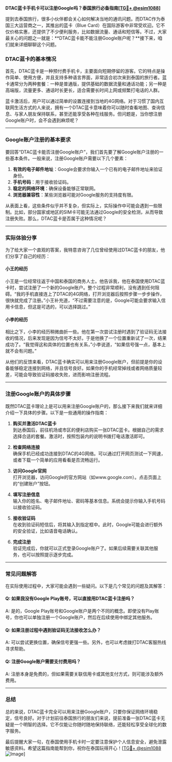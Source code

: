 **DTAC蓝卡手机卡可以注册Google吗？泰国旅行必备指南[[TG💪+ @esim1088](https://t.me/s/esim1088)]**

提到去泰国旅行，很多小伙伴都会关心如何解决当地的通讯问题。而DTAC作为泰国三大运营商之一，其推出的蓝卡（Blue Card）在国际游客中非常受欢迎。它不仅价格实惠，还提供了不少便利服务，比如数据流量、通话和短信等。不过，大家最关心的问题之一就是：**DTAC蓝卡能不能注册Google账户呢？**接下来，咱们就来详细聊聊这个问题。

### DTAC蓝卡的基本情况

首先，DTAC蓝卡是一种预付费手机卡，主要面向短期停留的游客。它的特点是操作简单、使用方便，并且支持多种语言界面，非常适合初次来到泰国的旅行者。蓝卡通常分为两种套餐：一种是普通版，提供基础的数据流量和通话功能；另一种是高端版，流量更多、通话时长更长，适合需要长时间上网或频繁打电话的人群。

蓝卡激活后，用户可以通过简单的设置连接到当地的4G网络。对于习惯了国内互联网生活方式的人来说，拥有一个DTAC蓝卡意味着你可以随时查看地图、查询信息、与家人朋友保持联系，甚至还能享受各种在线服务。但问题是，当你想注册Google账户时，会不会遇到麻烦呢？

---

### Google账户注册的基本要求

要回答“DTAC蓝卡能否注册Google账户”，我们首先要了解Google账户注册的一些基本条件。一般来说，注册Google账户需要以下几个要素：

1. **有效的电子邮件地址**：Google会要求你输入一个已有的电子邮件地址来验证身份。
2. **手机号码**：用于接收验证码。
3. **稳定的网络环境**：确保设备能够正常联网。
4. **浏览器兼容性**：某些浏览器可能对Google服务的支持度有限。

从表面上看，这些条件似乎并不复杂，但实际上，实际操作中可能会遇到一些限制。比如，部分国家或地区的SIM卡可能无法通过Google的安全检测，从而导致注册失败。那么，DTAC蓝卡是否属于这种情况呢？

---

### 实际体验分享

为了给大家一个直观的答案，我特意咨询了几位曾经使用过DTAC蓝卡的朋友，他们分享了自己的经历：

#### 小王的经历
小王是一位经常往返于中国和泰国的商务人士。他告诉我，他在泰国使用DTAC蓝卡时，尝试注册了一个新的Google账户。整个过程非常顺利，没有遇到任何阻碍。“我的手机直接连上了DTAC的4G网络，打开浏览器后按照步骤一步步操作，很快就完成了注册。”小王补充道，“不过需要注意的是，Google可能会要求输入信用卡信息，但这是可选的，可以选择跳过。”

#### 小李的经历
相比之下，小李的经历稍微曲折一些。他在第一次尝试注册时遇到了验证码无法接收的情况，后来发现是因为信号不太好。于是他换了一个位置重新试了一次，结果成功了。“我觉得这和具体的位置也有关系，”小李说道，“如果信号强一点，基本上就不会有问题。”

从他们的反馈来看，DTAC蓝卡确实可以用来注册Google账户，但前提是你的设备能够稳定连接到网络，并且信号良好。如果你的手机经常掉线或者网络质量较差，可能会导致验证码接收失败，进而影响注册流程。

---

### 注册Google账户的具体步骤

既然DTAC蓝卡理论上是可以用来注册Google账户的，那么接下来我们就来详细介绍一下具体的步骤。以下是一些通用的操作指南：

1. **购买并激活DTAC蓝卡**  
   到达泰国后，前往机场或市区的便利店购买一张DTAC蓝卡。根据自己的需求选择合适的套餐。激活时，按照包装内的说明书拨打电话激活即可。

2. **检查网络连接**  
   确保手机已经成功连接到DTAC的4G网络。可以通过打开网页测试一下网速，或者下载一个简单的应用看看是否流畅运行。

3. **访问Google官网**  
   打开浏览器，访问Google的官方网站（如www.google.com）。点击页面上的“创建账户”按钮。

4. **填写注册信息**  
   输入你的姓名、电子邮件地址、密码等基本信息。系统会提示你输入手机号码以接收验证码。

5. **接收验证码**  
   在收到验证码短信后，将其输入到指定框中。此时，Google可能会进行额外的安全验证，比如语音电话确认。

6. **完成注册**  
   验证完成后，你就可以正式登录Google账户了。如果后续需要关联其他服务，也可以按照提示逐步完成。

---

### 常见问题解答

在实际使用过程中，大家可能会遇到一些疑问。以下是几个常见的问题及其解答：

#### Q: 如果我没有Google Play账号，可以直接用DTAC蓝卡注册吗？
A: 是的，Google Play账号和Google账户是两个不同的概念。即使没有Play账号，你也可以单独注册一个Google账户，然后在后续使用中绑定其他服务。

#### Q: 如果注册过程中遇到验证码无法接收怎么办？
A: 可以尝试更换位置，确保信号更强一些。另外，也可以考虑拨打DTAC客服热线寻求帮助。

#### Q: 注册Google账户需要支付费用吗？
A: 注册本身是免费的，但如果需要关联信用卡或其他支付方式，则可能涉及额外费用。

---

### 总结

总的来说，DTAC蓝卡完全可以用来注册Google账户，只要你保证网络环境稳定，信号良好。对于计划前往泰国旅行的朋友们来说，提前准备一张DTAC蓝卡无疑是一个明智的选择。它不仅能让你随时随地保持联络，还能轻松享受全球化的数字服务。

最后提醒大家一句，在泰国使用手机卡时一定要注意保护个人信息安全，避免泄露敏感资料。希望这篇指南能帮到你，祝你在泰国玩得开心！[[TG💪+ @esim1088](https://t.me/s/esim1088) ![Image](https://i.postimg.cc/4NQfJmqS/Snipaste-2025-05-13-00-14-12.png)]